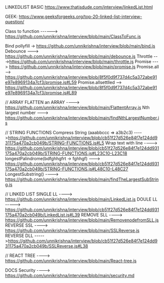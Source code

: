 LINKEDLIST BASIC
https://www.thatjsdude.com/interview/linkedList.html

GEEK:
https://www.geeksforgeeks.org/top-20-linked-list-interview-question/

Class to function  ------> https://github.com/unnikrishna/interview/blob/main/ClassToFunc.js

Bind pollyfill -> https://github.com/unnikrishna/interview/blob/main/bind.js
Debounce ---> https://github.com/unnikrishna/interview/blob/main/debounce.js
Throttle --->https://github.com/unnikrishna/interview/blob/main/throttle.js
Promise ---> https://github.com/unnikrishna/interview/blob/main/promise.js
Promise.all --> https://github.com/unnikrishna/interview/blob/8f5f0d9f737d4c5a372abe91e97e8969134a7cf3/promise.js#L59
Promise.allsettlled --> https://github.com/unnikrishna/interview/blob/8f5f0d9f737d4c5a372abe91e97e8969134a7cf3/promise.js#L89

// ARRAY
FLATTEN an ARRAY ----> https://github.com/unnikrishna/interview/blob/main/FlattentArray.js
Nth largest number ---> https://github.com/unnikrishna/interview/blob/main/findNthLargestNumber.js

// STRING FUNCTIONS
Compress String (aaabbccc => a3b2c3) ---->https://github.com/unnikrishna/interview/blob/cb51f27d526e84f7e124dd931175a470a2cb049b/STRING-FUNCTIONS.js#L5
Wrap text with line ----> https://github.com/unnikrishna/interview/blob/cb51f27d526e84f7e124dd931175a470a2cb049b/STRING-FUNCTIONS.js#L23C10-L23C18
longestPalindrome(bdfghhgfrt -> fghhgf) ---> https://github.com/unnikrishna/interview/blob/cb51f27d526e84f7e124dd931175a470a2cb049b/STRING-FUNCTIONS.js#L48C10-L48C27
LongestSubstring() ----> https://github.com/unnikrishna/interview/blob/main/findTheLargestSubString.js


// LINKED LIST
SINGLE LL ----> https://github.com/unnikrishna/interview/blob/main/LinkedList.js
DOULE LL -----> https://github.com/unnikrishna/interview/blob/cb51f27d526e84f7e124dd931175a470a2cb049b/LinkedList.js#L39
REMOVE SLL ----> https://github.com/unnikrishna/interview/blob/main/RemovenodefromSLL.js
REVERSE SSL ----> https://github.com/unnikrishna/interview/blob/main/SSLReverse.js
REVERSE DLL  ----->https://github.com/unnikrishna/interview/blob/cb51f27d526e84f7e124dd931175a470a2cb049b/SSLReverse.js#L38


// REACT
TREE ----> https://github.com/unnikrishna/interview/blob/main/React-tree.js


DOCS
Security ----> https://github.com/unnikrishna/interview/blob/main/security.md











